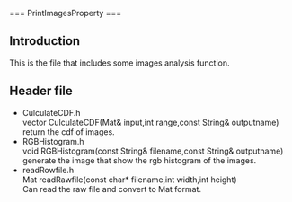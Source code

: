 === PrintImagesProperty === 

## Introduction  
This is the file that includes some images analysis function.  

## Header file  
+ CulculateCDF.h  
vector<int> CulculateCDF(Mat& input,int range,const String& outputname)  
return the cdf of images.  
+ RGBHistogram.h  
void RGBHistogram(const String& filename,const String& outputname)  
generate the image that show the rgb histogram of the images.  
+ readRowfile.h  
Mat readRawfile(const char* filename,int width,int height)  
Can read the raw file and convert to Mat format.  


